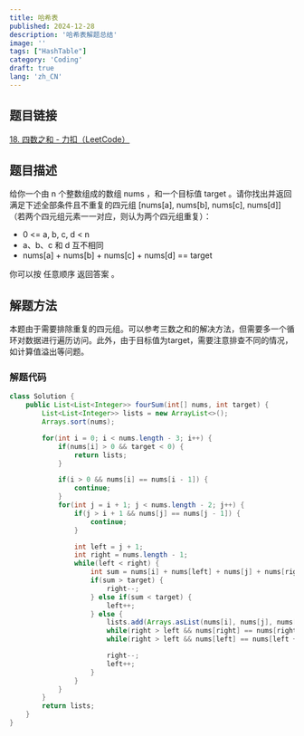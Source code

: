 ```yaml
---
title: 哈希表
published: 2024-12-28
description: '哈希表解题总结'
image: ''
tags: ["HashTable"]
category: 'Coding'
draft: true
lang: 'zh_CN'
---
```


## 题目链接

[18. 四数之和 - 力扣（LeetCode）](https://leetcode.cn/problems/4sum/description/)

## 题目描述

给你一个由 n 个整数组成的数组 nums ，和一个目标值 target 。请你找出并返回满足下述全部条件且不重复的四元组 [nums[a], nums[b], nums[c], nums[d]] （若两个四元组元素一一对应，则认为两个四元组重复）：

- 0 <= a, b, c, d < n
- a、b、c 和 d 互不相同
- nums[a] + nums[b] + nums[c] + nums[d] == target

你可以按 任意顺序 返回答案 。

## 解题方法

本题由于需要排除重复的四元组。可以参考三数之和的解决方法，但需要多一个循环对数据进行遍历访问。此外，由于目标值为target，需要注意排查不同的情况，如计算值溢出等问题。

### 解题代码
```java
class Solution {
    public List<List<Integer>> fourSum(int[] nums, int target) {
        List<List<Integer>> lists = new ArrayList<>();
        Arrays.sort(nums);

        for(int i = 0; i < nums.length - 3; i++) {
            if(nums[i] > 0 && target < 0) {
                return lists;
            }

            if(i > 0 && nums[i] == nums[i - 1]) {
                continue;
            }
            for(int j = i + 1; j < nums.length - 2; j++) {
                if(j > i + 1 && nums[j] == nums[j - 1]) {
                    continue;
                }

                int left = j + 1;
                int right = nums.length - 1;
                while(left < right) {
                    int sum = nums[i] + nums[left] + nums[j] + nums[right];
                    if(sum > target) {
                        right--;
                    } else if(sum < target) {
                        left++;
                    } else {
                        lists.add(Arrays.asList(nums[i], nums[j], nums[left], nums[right]));
                        while(right > left && nums[right] == nums[right - 1]) right--;
                        while(right > left && nums[left] == nums[left + 1]) left++;

                        right--;
                        left++;
                    }
                }
            }
        }
        return lists;
    }
}
```
